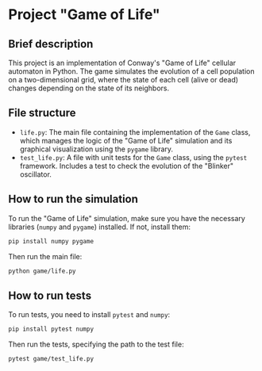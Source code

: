 # Project "Game of Life"

## Brief description

This project is an implementation of Conway's "Game of Life" cellular automaton in Python. The game simulates the evolution of a cell population on a two-dimensional grid, where the state of each cell (alive or dead) changes depending on the state of its neighbors.

## File structure

-   `life.py`: The main file containing the implementation of the `Game` class, which manages the logic of the "Game of Life" simulation and its graphical visualization using the `pygame` library.
-   `test_life.py`: A file with unit tests for the `Game` class, using the `pytest` framework. Includes a test to check the evolution of the "Blinker" oscillator.

## How to run the simulation

To run the "Game of Life" simulation, make sure you have the necessary libraries (`numpy` and `pygame`) installed. If not, install them:

```bash
pip install numpy pygame
```

Then run the main file:

```bash
python game/life.py
```

## How to run tests

To run tests, you need to install `pytest` and `numpy`:

```bash
pip install pytest numpy
```

Then run the tests, specifying the path to the test file:

```bash
pytest game/test_life.py
```